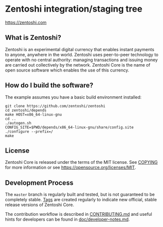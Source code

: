 Zentoshi integration/staging tree
=================================

https://zentoshi.com

What is Zentoshi?
----------------

Zentoshi is an experimental digital currency that enables instant payments to
anyone, anywhere in the world. Zentoshi uses peer-to-peer technology to operate
with no central authority: managing transactions and issuing money are carried
out collectively by the network. Zentoshi Core is the name of open source
software which enables the use of this currency.


How do I build the software?
----------------------------

The example assumes you have a basic build environment installed:


    git clone https://github.com/zentoshi/zentoshi
    cd zentoshi/depends
    make HOST=x86_64-linux-gnu
    cd ..
    ./autogen.sh
    CONFIG_SITE=$PWD/depends/x86_64-linux-gnu/share/config.site ./configure --prefix=/
    make


License
-------

Zentoshi Core is released under the terms of the MIT license. See [COPYING](COPYING) for more
information or see https://opensource.org/licenses/MIT.

Development Process
-------------------

The `master` branch is regularly built and tested, but is not guaranteed to be
completely stable. [Tags](https://github.com/zentoshi/zentoshi/tags) are created
regularly to indicate new official, stable release versions of Zentoshi Core.

The contribution workflow is described in [CONTRIBUTING.md](CONTRIBUTING.md)
and useful hints for developers can be found in [doc/developer-notes.md](doc/developer-notes.md).

